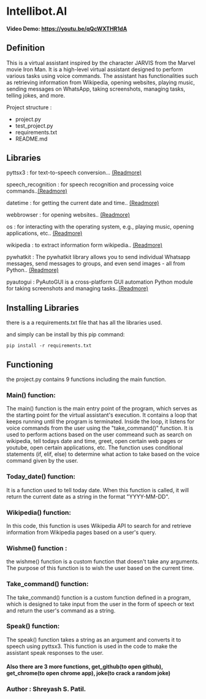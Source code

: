 # Intellibot.AI
#### Video Demo:  <https://youtu.be/qQcWXTHR1dA>

## __Definition__
 This is a virtual assistant inspired by the character JARVIS from the Marvel movie Iron Man. It is a high-level virtual assistant designed to perform various tasks using voice commands. The assistant has functionalities such as retrieving information from Wikipedia, opening websites, playing music, sending messages on WhatsApp, taking screenshots, managing tasks, telling jokes, and more.

 Project structure :
 - project.py
 - test_project.py
 - requirements.txt
 - README.md

## __Libraries__

pyttsx3 : for text-to-speech conversion... [(Readmore)](https://www.geeksforgeeks.org/python-text-to-speech-by-using-pyttsx3/)

speech_recognition : for speech recognition and processing voice commands..[(Readmore)](https://pypi.org/project/SpeechRecognition/)

datetime : for getting the current date and time.. [(Readmore)](https://docs.python.org/3/library/datetime.html)

webbrowser : for opening websites.. [(Readmore)](https://docs.python.org/3/library/webbrowser.html)

os : for interacting with the operating system, e.g., playing music, opening applications, etc.. [(Readmore)](https://docs.python.org/3/library/os.html)

wikipedia : to extract information form wikipedia.. [(Readmore)](https://pypi.org/project/wikipedia/)

pywhatkit : The pywhatkit library allows you to send individual Whatsapp messages, send messages to groups, and even send images - all from Python.. [(Readmore)](https://pypi.org/project/pywhatkit/)

pyautogui : PyAutoGUI is a cross-platform GUI automation Python module for taking screenshots and managing tasks..[(Readmore)](https://pypi.org/project/PyAutoGUI/#:~:text=PyAutoGUI%20is%20a%20cross%2Dplatform,https%3A%2F%2Fpyautogui.readthedocs.org)

## **Installing Libraries**
there is a a requirements.txt file that has all the libraries used.

and simply can be install by this pip command:

```pip install -r requirements.txt```

## __Functioning__

the project.py contains 9 functions including the main function.

### __Main()__ function:
The main() function is the main entry point of the program, which serves as the starting point for the virtual assistant's execution. It contains a loop that keeps running until the program is terminated. Inside the loop, it listens for voice commands from the user using the "take_command()" function. It is used to perform actions based on the user commeand such as search on wikipedia, tell todays date and time, greet, open certain web pages or youtube, open certain applications, etc. The function uses conditional statements (if, elif, else) to determine what action to take based on the voice command given by the user.

### __Today_date()__ function:
It is a function used to tell today date. When this function is called, it will return the current date as a string in the format "YYYY-MM-DD".

### __Wikipedia()__ function:
In this code, this function is uses Wikipedia API to search for and retrieve information from Wikipedia pages based on a user's query.

### __Wishme__() function :
the wishme() function is a custom function that doesn't take any arguments. The purpose of this function is to wish the user based on the current time.

### __Take_command()__ function:
The take_command() function is a custom function defined in a program, which is designed to take input from the user in the form of speech or text and return the user's command as a string.

### __Speak()__ function:
The speak() function takes a string as an argument and converts it to speech using pyttsx3. This function is used in the code to make the assistant speak responses to the user.

#### Also there are 3 more functions, get_github(to open github), get_chrome(to open chrome app), joke(to crack a random joke)

### Author : Shreyash S. Patil.
